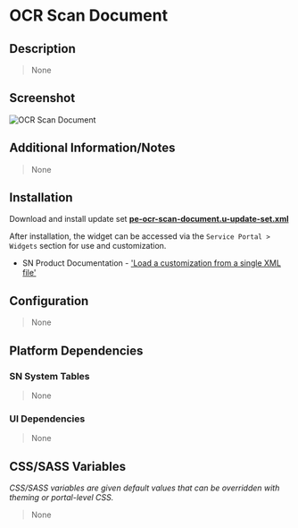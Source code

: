 # OCR Scan Document

## Description

> None

## Screenshot

![OCR Scan Document](https://raw.githubusercontent.com/platform-experience/serviceportal-widget-library/master/src/pe-ocr-scan-document/images/pe-ocr-scan-document.png)

## Additional Information/Notes

> None

## Installation

Download and install update set **[pe-ocr-scan-document.u-update-set.xml](https://github.com/platform-experience/serviceportal-widget-library/blob/master/src/pe-ocr-scan-document/pe-ocr-scan-document.u-update-set.xml)**

After installation, the widget can be accessed via the `Service Portal > Widgets` section for use and customization.

* SN Product Documentation - ['Load a customization from a single XML file'](https://docs.servicenow.com/bundle/kingston-application-development/page/build/system-update-sets/task/t_SaveAnUpdateSetAsAnXMLFile.html)

## Configuration

> None

## Platform Dependencies

### SN System Tables

> None

### UI Dependencies

> None

## CSS/SASS Variables

_CSS/SASS variables are given default values that can be overridden with theming or portal-level CSS._

> None
